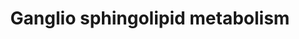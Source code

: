 ---
annotations:
- id: PW:0000197
  parent: classic metabolic pathway
  type: Pathway Ontology
  value: sphingolipid metabolic pathway
- id: PW:0000162
  parent: classic metabolic pathway
  type: Pathway Ontology
  value: sphingolipid biosynthetic pathway
- id: PW:0000164
  parent: classic metabolic pathway
  type: Pathway Ontology
  value: ganglioside metabolic pathway
authors:
- MaintBot
- Khanspers
- Michiel
- AlexanderPico
- Egonw
- Mkutmon
- Zari
- DeSl
- Eweitz
description: Sphingolipids are metabolites used to make cell-cell and cell-substratum
  interactions possible. This pathway describes how they are synthesized.
last-edited: 2021-05-21
organisms:
- Homo sapiens
redirect_from:
- /index.php/Pathway:WP1423
- /instance/WP1423
revision: null
schema-jsonld:
- '@context': https://schema.org/
  '@id': https://wikipathways.github.io/pathways/WP1423.html
  '@type': Dataset
  creator:
    '@type': Organization
    name: WikiPathways
  description: Sphingolipids are metabolites used to make cell-cell and cell-substratum
    interactions possible. This pathway describes how they are synthesized.
  keywords:
  - A3GALT2
  - B3GAL
  - B3GALT4
  - B4GALNT1
  - FUT1
  - Fuc-GD1b
  - Fuc-GM1
  - GA1
  - GA2
  - GD1A
  - GD1B
  - GD1a
  - GD1aA
  - GD1b
  - GD1c
  - GD2
  - GD3
  - GM1A
  - GM1a
  - GM1b
  - GM2
  - GM2A
  - GM3
  - GM3 Synthase
  - GP1c
  - GQ1bA
  - GQ1c
  - GT1a
  - GT1aA
  - GT1b
  - GT1c
  - GT2
  - GT3
  - Gal-GD1b
  - Gal-GlcNAc-GM1b
  - GalNAc-GD1a
  - GalNAc-GM1
  - GalNAc-GM1b
  - LacCer
  - O-AcetylT
  - O-Acetylated GD3
  - O-Acetylated GT3
  - ST3GAL1
  - ST3GAL2
  - ST3GAL5
  - ST6GALNAC6
  - ST8SIA1
  - ST8SIA3
  - ST8SIA5
  - ST8Sia1
  license: CC0
  name: Ganglio sphingolipid metabolism
seo: CreativeWork
title: Ganglio sphingolipid metabolism
wpid: WP1423
---